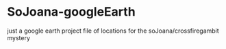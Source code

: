 # SoJoana-googleEarth
just a google earth project file of locations for the soJoana/crossfiregambit mystery

